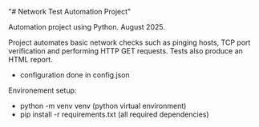 "# Network Test Automation Project" 

Automation project using Python. August 2025.

Project automates basic network checks such as pinging hosts, 
TCP port verification and performing HTTP GET requests. Tests also produce an HTML report.

- configuration done in config.json

Environement setup:

 - python -m venv venv (python virtual environment)
 - pip install -r requirements.txt (all required dependencies)
